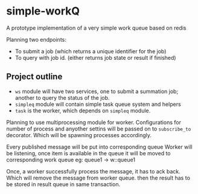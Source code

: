 # simple-workQ
A prototype implementation of a very simple work queue based on redis

Planning two endpoints:
- To submit a job (which returns a unique identifier for the job)
- To query with job id. (either returns job state or result if finished)


## Project outline

- `ws` module will have two services, one to submit a summation job; another to query the status of the job.
- `simpleq` module will contain simple task queue system and helpers
- `task` is the worker, which depends on `simpleq` module. 

Planning to use multiprocessing module for worker. Configurations for number of process and anyother settins will be
passed on to `subscribe_to` decorator. Which will be spawning processes accordingly.

Every published message will be put into corresponding queue
Worker will be listening, once item is available in the queue it will be moved to corresponding work queue
eg: queue1 -> w::queue1

Once, a worker successfully process the message, it has to ack back.
Which will remove the message from worker queue. then the result has to be stored in result queue in same transaction.



